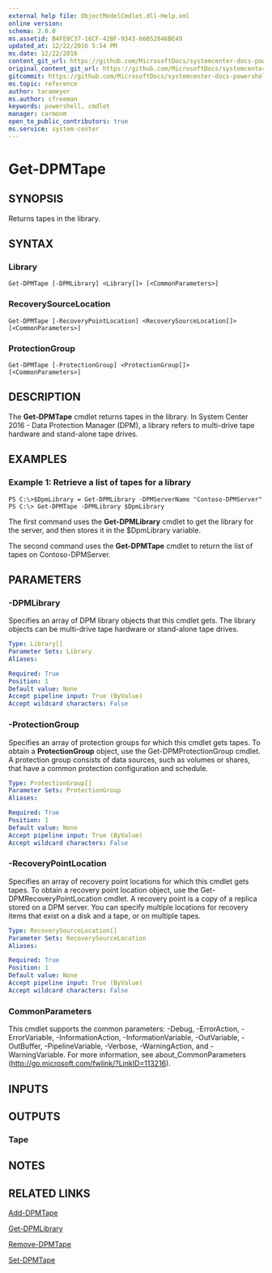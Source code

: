 ```yaml
---
external help file: ObjectModelCmdlet.dll-Help.xml
online version: 
schema: 2.0.0
ms.assetid: B4FE0C37-16CF-42BF-9343-66B52046BE49
updated_at: 12/22/2016 5:54 PM
ms.date: 12/22/2016
content_git_url: https://github.com/MicrosoftDocs/systemcenter-docs-powershell/blob/live/systemcenter-cmdlets/SystemCenter2016/DataProtectionManager/vlatest/Get-DPMTape.md
original_content_git_url: https://github.com/MicrosoftDocs/systemcenter-docs-powershell/blob/live/systemcenter-cmdlets/SystemCenter2016/DataProtectionManager/vlatest/Get-DPMTape.md
gitcommit: https://github.com/MicrosoftDocs/systemcenter-docs-powershell/blob/17c3a51bd892aad46c731d9f381f0704b4815004/systemcenter-cmdlets/SystemCenter2016/DataProtectionManager/vlatest/Get-DPMTape.md
ms.topic: reference
author: tarameyer
ms.author: cfreeman
keywords: powershell, cmdlet
manager: carmonm
open_to_public_contributors: true
ms.service: system-center
---
```


# Get-DPMTape

## SYNOPSIS
Returns tapes in the library.

## SYNTAX

### Library
```
Get-DPMTape [-DPMLibrary] <Library[]> [<CommonParameters>]
```

### RecoverySourceLocation
```
Get-DPMTape [-RecoveryPointLocation] <RecoverySourceLocation[]> [<CommonParameters>]
```

### ProtectionGroup
```
Get-DPMTape [-ProtectionGroup] <ProtectionGroup[]> [<CommonParameters>]
```

## DESCRIPTION
The **Get-DPMTape** cmdlet returns tapes in the library.
In System Center 2016 - Data Protection Manager (DPM), a library refers to multi-drive tape hardware and stand-alone tape drives.

## EXAMPLES

### Example 1: Retrieve a list of tapes for a library
```
PS C:\>$DpmLibrary = Get-DPMLibrary -DPMServerName "Contoso-DPMServer"
PS C:\> Get-DPMTape -DPMLibrary $DpmLibrary
```

The first command uses the **Get-DPMLibrary** cmdlet to get the library for the server, and then stores it in the $DpmLibrary variable.

The second command uses the **Get-DPMTape** cmdlet to return the list of tapes on Contoso-DPMServer.

## PARAMETERS

### -DPMLibrary
Specifies an array of DPM library objects that this cmdlet gets.
The library objects can be multi-drive tape hardware or stand-alone tape drives.

```yaml
Type: Library[]
Parameter Sets: Library
Aliases: 

Required: True
Position: 1
Default value: None
Accept pipeline input: True (ByValue)
Accept wildcard characters: False
```

### -ProtectionGroup
Specifies an array of protection groups for which this cmdlet gets tapes.
To obtain a **ProtectionGroup** object, use the Get-DPMProtectionGroup cmdlet.
A protection group consists of data sources, such as volumes or shares, that have a common protection configuration and schedule.

```yaml
Type: ProtectionGroup[]
Parameter Sets: ProtectionGroup
Aliases: 

Required: True
Position: 1
Default value: None
Accept pipeline input: True (ByValue)
Accept wildcard characters: False
```

### -RecoveryPointLocation
Specifies an array of recovery point locations for which this cmdlet gets tapes.
To obtain a recovery point location object, use the Get-DPMRecoveryPointLocation cmdlet.
A recovery point is a copy of a replica stored on a DPM server.
You can specify multiple locations for recovery items that exist on a disk and a tape, or on multiple tapes.

```yaml
Type: RecoverySourceLocation[]
Parameter Sets: RecoverySourceLocation
Aliases: 

Required: True
Position: 1
Default value: None
Accept pipeline input: True (ByValue)
Accept wildcard characters: False
```

### CommonParameters
This cmdlet supports the common parameters: -Debug, -ErrorAction, -ErrorVariable, -InformationAction, -InformationVariable, -OutVariable, -OutBuffer, -PipelineVariable, -Verbose, -WarningAction, and -WarningVariable. For more information, see about_CommonParameters (http://go.microsoft.com/fwlink/?LinkID=113216).

## INPUTS

## OUTPUTS

### Tape

## NOTES

## RELATED LINKS

[Add-DPMTape](xref:SystemCenter2016/DataProtectionManager/vlatest/Add-DPMTape.md)

[Get-DPMLibrary](xref:SystemCenter2016/DataProtectionManager/vlatest/Get-DPMLibrary.md)

[Remove-DPMTape](xref:SystemCenter2016/DataProtectionManager/vlatest/Remove-DPMTape.md)

[Set-DPMTape](xref:SystemCenter2016/DataProtectionManager/vlatest/Set-DPMTape.md)

